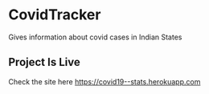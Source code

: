 # CovidTracker
Gives information about covid cases in Indian States
## Project Is Live
Check the site here https://covid19--stats.herokuapp.com
